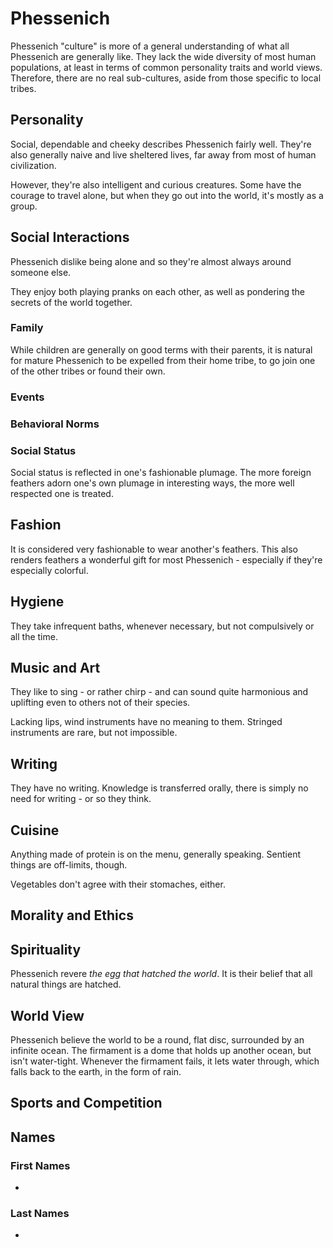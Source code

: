 # Phessenich
Phessenich "culture" is more of a general understanding of what all Phessenich are generally like. They lack the wide diversity of most human populations, at least in terms of common personality traits and world views. Therefore, there are no real sub-cultures, aside from those specific to local tribes. 

## Personality
Social, dependable and cheeky describes Phessenich fairly well. They're also generally naive and live sheltered lives, far away from most of human civilization. 

However, they're also intelligent and curious creatures. Some have the courage to travel alone, but when they go out into the world, it's mostly as a group. 

## Social Interactions
Phessenich dislike being alone and so they're almost always around someone else. 

They enjoy both playing pranks on each other, as well as pondering the secrets of the world together. 

### Family
While children are generally on good terms with their parents, it is natural for mature Phessenich to be expelled from their home tribe, to go join one of the other tribes or found their own. 

### Events

### Behavioral Norms

### Social Status
Social status is reflected in one's fashionable plumage. The more foreign feathers adorn one's own plumage in interesting ways, the more well respected one is treated. 

## Fashion
It is considered very fashionable to wear another's feathers. This also renders feathers a wonderful gift for most Phessenich - especially if they're especially colorful. 

## Hygiene
They take infrequent baths, whenever necessary, but not compulsively or all the time. 

## Music and Art
They like to sing - or rather chirp - and can sound quite harmonious and uplifting even to others not of their species. 

Lacking lips, wind instruments have no meaning to them. Stringed instruments are rare, but not impossible. 

## Writing
They have no writing. Knowledge is transferred orally, there is simply no need for writing - or so they think. 

## Cuisine
Anything made of protein is on the menu, generally speaking. Sentient things are off-limits, though. 

Vegetables don't agree with their stomaches, either. 

## Morality and Ethics

## Spirituality
Phessenich revere *the egg that hatched the world*. It is their belief that all natural things are hatched. 

## World View
Phessenich believe the world to be a round, flat disc, surrounded by an infinite ocean. The firmament is a dome that holds up another ocean, but isn't water-tight. Whenever the firmament fails, it lets water through, which falls back to the earth, in the form of rain. 

## Sports and Competition

## Names

### First Names
* 

### Last Names
* 
